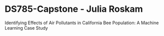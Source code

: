 # DS785-Capstone - Julia Roskam
Identifying Effects of Air Pollutants in California Bee Population: A Machine Learning Case Study
